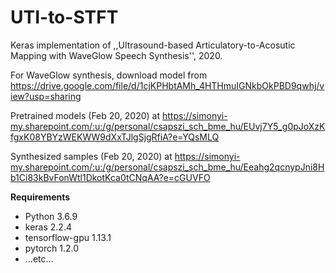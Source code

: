 # UTI-to-STFT
Keras implementation of ,,Ultrasound-based Articulatory-to-Acosutic Mapping with WaveGlow Speech Synthesis'', 2020.

For WaveGlow synthesis, download model from https://drive.google.com/file/d/1cjKPHbtAMh_4HTHmuIGNkbOkPBD9qwhj/view?usp=sharing

Pretrained models (Feb 20, 2020) at https://simonyi-my.sharepoint.com/:u:/g/personal/csapszi_sch_bme_hu/EUvj7Y5_g0pJoXzKfgxK08YBYzWEKWW9dXxTJlgSjgRfiA?e=YQsMLQ

Synthesized samples (Feb 20, 2020) at https://simonyi-my.sharepoint.com/:u:/g/personal/csapszi_sch_bme_hu/Eeahg2qcnypJni8Hb1Ci83kBvFonWtl1DkotKca0tCNqAA?e=cGUVFO

**Requirements**

- Python 3.6.9
- keras 2.2.4
- tensorflow-gpu 1.13.1
- pytorch 1.2.0
- ...etc...